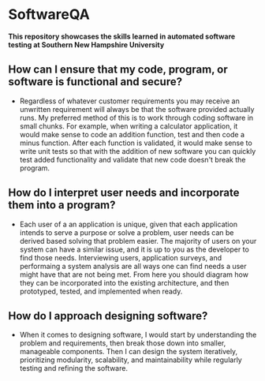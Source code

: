 # SoftwareQA
**This repository showcases the skills learned in automated software testing at Southern New Hampshire University**

## How can I ensure that my code, program, or software is functional and secure?
- Regardless of whatever customer requirements you may receive an unwritten requirement will always be that the software provided actually runs. My preferred method of this is to work through coding software in small chunks. For example, when writing a calculator application, it would make sense to code an addition function, test and then code a minus function. After each function is validated, it would make sense to write unit tests so that with the addition of new software you can quickly test added functionality and validate that new code doesn't break the program. 

## How do I interpret user needs and incorporate them into a program?
- Each user of a an application is unique, given that each application intends to serve a purpose or solve a problem, user needs can be derived based solving that problem easier. The majority of users on your system can have a similar issue, and it is up to you as the developer to find those needs. Interviewing users, application surveys, and performaing a system analysis are all ways one can find needs a user might have that are not being met. From here you should diagram how they can be incorporated into the existing architecture, and then prototyped, tested, and implemented when ready. 

## How do I approach designing software?
- When it comes to designing software, I would start by understanding the problem and requirements, then break those down into smaller, manageable components. Then I can design the system iteratively, prioritizing modularity, scalability, and maintainability while regularly testing and refining the software. 
